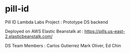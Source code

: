 # pill-id
Pill ID Lambda Labs Project :  Prototype DS backend

Deployed on AWS Elastic Beanstalk at : https://pills.us-east-2.elasticbeanstalk.com/

DS Team Members : Carlos Gutierrez  Mark Oliver,  Ed Chin
